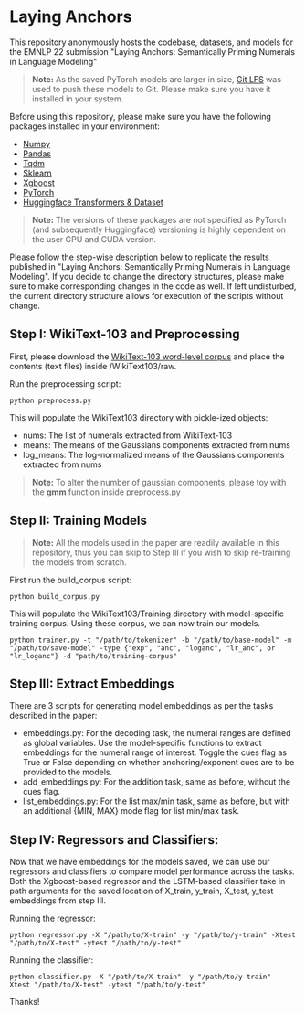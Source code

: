 # Laying Anchors
This repository anonymously hosts the codebase, datasets, and models for the EMNLP 22 submission "Laying Anchors: Semantically Priming Numerals in Language Modeling" 

> **Note:** As the saved PyTorch models are larger in size, [Git LFS](https://git-lfs.github.com/) was used to push these models to Git. Please make sure you have it installed in your system.


Before using this repository, please make sure you have the following packages installed in your environment:
- [Numpy](https://numpy.org/)
- [Pandas](https://pandas.pydata.org/)
- [Tqdm](https://github.com/tqdm/tqdm)
- [Sklearn](https://scikit-learn.org/)
- [Xgboost](https://xgboost.readthedocs.io/)
- [PyTorch](https://pytorch.org/)
- [Huggingface Transformers & Dataset](https://huggingface.co/)

> **Note:** The versions of these packages are not specified as PyTorch (and subsequently Huggingface) versioning is highly dependent on the user GPU and CUDA version.

Please follow the step-wise description below to replicate the results published in "Laying Anchors: Semantically Priming Numerals in Language Modeling". If you decide to change the directory structures, please make sure to make corresponding changes in the code as well. If left undisturbed, the current directory structure allows for execution of the scripts without change.

## Step I: WikiText-103 and Preprocessing

First, please download the [WikiText-103 word-level corpus](https://www.salesforce.com/products/einstein/ai-research/the-wikitext-dependency-language-modeling-dataset/) and place the contents (text files) inside /WikiText103/raw.

Run the preprocessing script:
```
python preprocess.py
```

This will populate the WikiText103 directory with pickle-ized objects:
- nums: The list of numerals extracted from WikiText-103
- means: The means of the Gaussians components extracted from nums
- log_means: The log-normalized means of the Gaussians components extracted from nums

> **Note:** To alter the number of gaussian components, please toy with the **gmm** function inside preprocess.py

## Step II: Training Models

> **Note:** All the models used in the paper are readily available in this repository, thus you can skip to Step III if you wish to skip re-training the models from scratch. 

First run the build_corpus script:
```
python build_corpus.py
```
This will populate the WikiText103/Training directory with model-specific training corpus. Using these corpus, we can now train our models.
```
python trainer.py -t "/path/to/tokenizer" -b "/path/to/base-model" -m "/path/to/save-model" -type {"exp", "anc", "loganc", "lr_anc", or "lr_loganc"} -d "path/to/training-corpus" 
```

## Step III: Extract Embeddings

There are 3 scripts for generating model embeddings as per the tasks described in the paper:
- embeddings.py: For the decoding task, the numeral ranges are defined as global variables. Use the model-specific functions to extract embeddings for the numeral range of interest. Toggle the cues flag as True or False depending on whether anchoring/exponent cues are to be provided to the models.
- add_embeddings.py: For the addition task, same as before, without the cues flag.
- list_embeddings.py: For the list max/min task, same as before, but with an additional {MIN, MAX} mode flag for list min/max task.

## Step IV: Regressors and Classifiers:

Now that we have embeddings for the models saved, we can use our regressors and classifiers to compare model performance across the tasks. Both the Xgboost-based regressor and the LSTM-based classifier take in path arguments for the saved location of X_train, y_train, X_test, y_test embeddings from step III.

Running the regressor:
```
python regressor.py -X "/path/to/X-train" -y "/path/to/y-train" -Xtest "/path/to/X-test" -ytest "/path/to/y-test"
```

Running the classifier:
```
python classifier.py -X "/path/to/X-train" -y "/path/to/y-train" -Xtest "/path/to/X-test" -ytest "/path/to/y-test"
```

Thanks!
